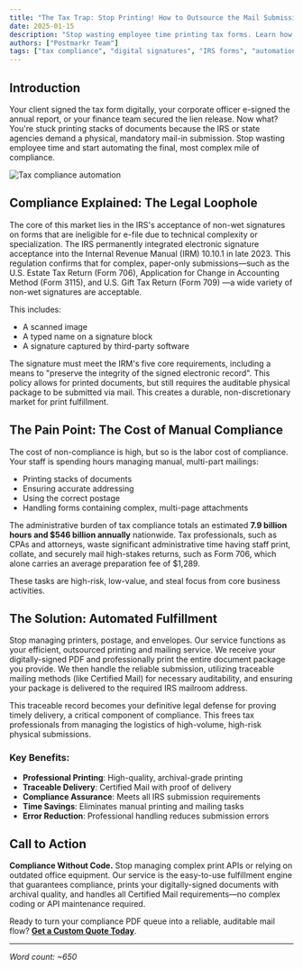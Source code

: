 ```yaml
---
title: "The Tax Trap: Stop Printing! How to Outsource the Mail Submission of Your IRS and State Tax Forms (Even with a Digital Signature)"
date: 2025-01-15
description: "Stop wasting employee time printing tax forms. Learn how to automate the final mile of compliance with digitally-signed documents."
authors: ["Postmarkr Team"]
tags: ["tax compliance", "digital signatures", "IRS forms", "automation", "mail outsourcing"]
---
```


## Introduction

Your client signed the tax form digitally, your corporate officer e-signed the annual report, or your finance team secured the lien release. Now what? You're stuck printing stacks of documents because the IRS or state agencies demand a physical, mandatory mail-in submission. Stop wasting employee time and start automating the final, most complex mile of compliance.

![Tax compliance automation](/banner-images/default-banner.webp)

## Compliance Explained: The Legal Loophole

The core of this market lies in the IRS's acceptance of non-wet signatures on forms that are ineligible for e-file due to technical complexity or specialization. The IRS permanently integrated electronic signature acceptance into the Internal Revenue Manual (IRM) 10.10.1 in late 2023. This regulation confirms that for complex, paper-only submissions—such as the U.S. Estate Tax Return (Form 706), Application for Change in Accounting Method (Form 3115), and U.S. Gift Tax Return (Form 709) —a wide variety of non-wet signatures are acceptable. 

This includes:
- A scanned image
- A typed name on a signature block
- A signature captured by third-party software

The signature must meet the IRM's five core requirements, including a means to "preserve the integrity of the signed electronic record". This policy allows for printed documents, but still requires the auditable physical package to be submitted via mail. This creates a durable, non-discretionary market for print fulfillment.

## The Pain Point: The Cost of Manual Compliance

The cost of non-compliance is high, but so is the labor cost of compliance. Your staff is spending hours managing manual, multi-part mailings:

- Printing stacks of documents
- Ensuring accurate addressing
- Using the correct postage
- Handling forms containing complex, multi-page attachments

The administrative burden of tax compliance totals an estimated **7.9 billion hours and $546 billion annually** nationwide. Tax professionals, such as CPAs and attorneys, waste significant administrative time having staff print, collate, and securely mail high-stakes returns, such as Form 706, which alone carries an average preparation fee of $1,289. 

These tasks are high-risk, low-value, and steal focus from core business activities.

## The Solution: Automated Fulfillment

Stop managing printers, postage, and envelopes. Our service functions as your efficient, outsourced printing and mailing service. We receive your digitally-signed PDF and professionally print the entire document package you provide. We then handle the reliable submission, utilizing traceable mailing methods (like Certified Mail) for necessary auditability, and ensuring your package is delivered to the required IRS mailroom address.

This traceable record becomes your definitive legal defense for proving timely delivery, a critical component of compliance. This frees tax professionals from managing the logistics of high-volume, high-risk physical submissions.

### Key Benefits:
- **Professional Printing**: High-quality, archival-grade printing
- **Traceable Delivery**: Certified Mail with proof of delivery
- **Compliance Assurance**: Meets all IRS submission requirements
- **Time Savings**: Eliminates manual printing and mailing tasks
- **Error Reduction**: Professional handling reduces submission errors

## Call to Action

**Compliance Without Code.** Stop managing complex print APIs or relying on outdated office equipment. Our service is the easy-to-use fulfillment engine that guarantees compliance, prints your digitally-signed documents with archival quality, and handles all Certified Mail requirements—no complex coding or API maintenance required.

Ready to turn your compliance PDF queue into a reliable, auditable mail flow? **[Get a Custom Quote Today](https://postmarkr.com)**.

---

*Word count: ~650*
